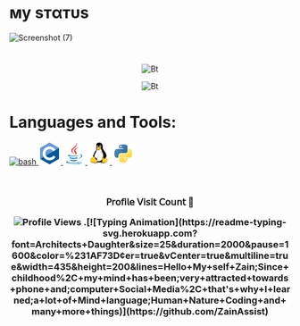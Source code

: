 
# му ѕтαтυѕ
![Screenshot (7)](https://user-images.githubusercontent.com/93708296/200160770-5835502b-4eac-422d-bb00-b94b2d7308a4.png)

#
<p align="center"><img src="https://github.com/Cyber-Dioxide/Cyber-Dioxide/assets/93708296/b225ba97-9c98-4576-a2bc-9e4f7fd5cc40" alt="Bt">
<p align="center"><img src="https://github.com/Cyber-Dioxide/Cyber-Dioxide/assets/93708296/7094aa83-832f-444d-aa90-1fc2c03b1397" alt="Bt">

# Languages and Tools:
<p align="left"> <a href="https://www.gnu.org/software/bash/" target="_blank"> <img src="https://www.vectorlogo.zone/logos/gnu_bash/gnu_bash-icon.svg" alt="bash" width="40" height="40"/> </a> <a href="https://www.cprogramming.com/" target="_blank"> <img src="https://raw.githubusercontent.com/devicons/devicon/master/icons/c/c-original.svg" alt="c" width="40" height="40"/> </a> <a href="https://www.java.com" target="_blank"> <img src="https://raw.githubusercontent.com/devicons/devicon/master/icons/java/java-original.svg" alt="java" width="40" height="40"/> </a> <a href="https://www.linux.org/" target="_blank"> <img src="https://raw.githubusercontent.com/devicons/devicon/master/icons/linux/linux-original.svg" alt="linux" width="40" height="40"/> </a> <a href="https://www.python.org" target="_blank"> <img src="https://raw.githubusercontent.com/devicons/devicon/master/icons/python/python-original.svg" alt="python" width="40" height="40"/> </a> </p><br>

<h3 align="center">𝖯𝗋𝗈𝖿𝗂𝗅𝖾 𝖵𝗂𝗌𝗂𝗍 𝖢𝗈𝗎𝗇𝗍 👀
<p align="center">
  <img src="https://profile-counter.glitch.me/{ZainAssist}/count.svg" alt="Profile Views">
  .[![Typing Animation](https://readme-typing-svg.herokuapp.com?font=Architects+Daughter&size=25&duration=2000&pause=1600&color=%231AF73D&center=true&vCenter=true&multiline=true&width=435&height=200&lines=Hello+My+self+Zain;Since+childhood%2C+my+mind+has+been;very+attracted+towards+phone+and;computer+Social+Media%2C+that's+why+I+learned;a+lot+of+Mind+language;Human+Nature+Coding+and+many+more+things)](https://github.com/ZainAssist)

